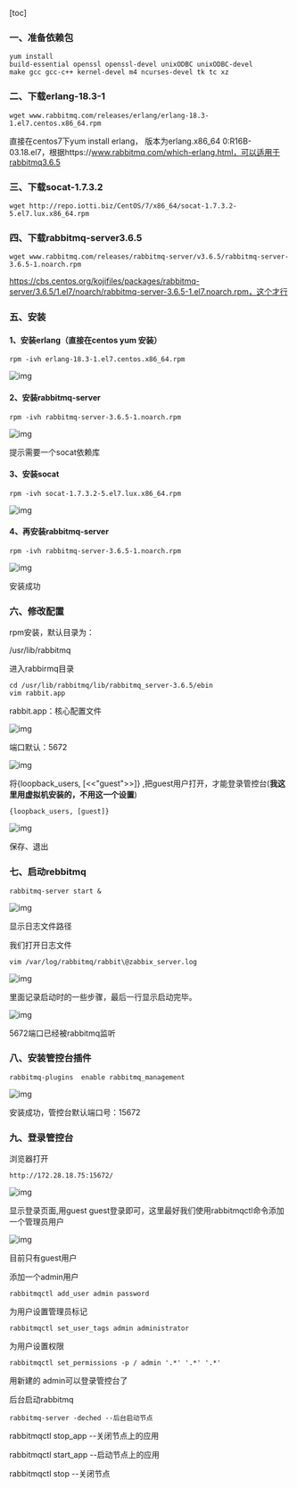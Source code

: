 [toc]

### 一、准备依赖包

```
yum install 
build-essential openssl openssl-devel unixODBC unixODBC-devel 
make gcc gcc-c++ kernel-devel m4 ncurses-devel tk tc xz
```

### 二、下载erlang-18.3-1

```
wget www.rabbitmq.com/releases/erlang/erlang-18.3-1.el7.centos.x86_64.rpm
```

直接在centos7下yum install erlang，  版本为erlang.x86_64 0:R16B-03.18.el7，根据https://www.rabbitmq.com/which-erlang.html，可以适用于rabbitmq3.6.5

### 三、下载socat-1.7.3.2

```
wget http://repo.iotti.biz/CentOS/7/x86_64/socat-1.7.3.2-5.el7.lux.x86_64.rpm
```

### 四、下载rabbitmq-server3.6.5

```
wget www.rabbitmq.com/releases/rabbitmq-server/v3.6.5/rabbitmq-server-3.6.5-1.noarch.rpm
```

 https://cbs.centos.org/kojifiles/packages/rabbitmq-server/3.6.5/1.el7/noarch/rabbitmq-server-3.6.5-1.el7.noarch.rpm，这个才行

### 五、安装

#### 1、安装erlang（直接在centos yum 安装）

```
rpm -ivh erlang-18.3-1.el7.centos.x86_64.rpm
```

![img](https://img2018.cnblogs.com/blog/1636520/201904/1636520-20190415101022568-670979321.png)

 

#### 2、安装rabbitmq-server

```
rpm -ivh rabbitmq-server-3.6.5-1.noarch.rpm
```

![img](https://img2018.cnblogs.com/blog/1636520/201904/1636520-20190415101128307-970270093.png)

提示需要一个socat依赖库

#### 3、安装socat

```
rpm -ivh socat-1.7.3.2-5.el7.lux.x86_64.rpm
```

![img](https://img2018.cnblogs.com/blog/1636520/201904/1636520-20190415101251499-958707140.png)

 

#### 4、再安装rabbitmq-server

```
rpm -ivh rabbitmq-server-3.6.5-1.noarch.rpm
```

![img](https://img2018.cnblogs.com/blog/1636520/201904/1636520-20190415101327600-1610226906.png)

安装成功

###  六、修改配置

rpm安装，默认目录为：

/usr/lib/rabbitmq

进入rabbirmq目录

```
cd /usr/lib/rabbitmq/lib/rabbitmq_server-3.6.5/ebin
vim rabbit.app  
```

rabbit.app：核心配置文件

![img](https://img2018.cnblogs.com/blog/1636520/201904/1636520-20190415104326274-1991247548.png)

端口默认：5672

 

![img](https://img2018.cnblogs.com/blog/1636520/201904/1636520-20190415104424488-570926455.png)

将{loopback_users, [<<"guest">>]} ,把guest用户打开，才能登录管控台(**我这里用虚拟机安装的，不用这一个设置**)

```
{loopback_users, [guest]}
```

![img](https://img2018.cnblogs.com/blog/1636520/201904/1636520-20190415104611521-1305936265.png)

保存、退出

### 七、启动rebbitmq

```
rabbitmq-server start &
```

![img](https://img2018.cnblogs.com/blog/1636520/201904/1636520-20190415105148332-1597136548.png)

 显示日志文件路径

我们打开日志文件

```
vim /var/log/rabbitmq/rabbit\@zabbix_server.log
```

 

![img](https://img2018.cnblogs.com/blog/1636520/201904/1636520-20190415105339643-2003492435.png)

里面记录启动时的一些步骤，最后一行显示启动完毕。

![img](https://img2018.cnblogs.com/blog/1636520/201904/1636520-20190415105611882-1969310413.png)

5672端口已经被rabbitmq监听

### 八、安装管控台插件

```
rabbitmq-plugins  enable rabbitmq_management
```

![img](https://img2018.cnblogs.com/blog/1636520/201904/1636520-20190415105837665-760046368.png)

安装成功，管控台默认端口号：15672

### 九、登录管控台

浏览器打开

```
http://172.28.18.75:15672/
```

![img](https://img2018.cnblogs.com/blog/1636520/201904/1636520-20190415110002562-1538198906.png)

 

显示登录页面,用guest guest登录即可，这里最好我们使用rabbitmqctl命令添加一个管理员用户

![img](https://img2018.cnblogs.com/blog/1636520/201904/1636520-20190415110501105-256010457.png)

目前只有guest用户

添加一个admin用户

```
rabbitmqctl add_user admin password
```

为用户设置管理员标记

```
rabbitmqctl set_user_tags admin administrator
```

为用户设置权限

```
rabbitmqctl set_permissions -p / admin '.*' '.*' '.*'
```

用新建的 admin可以登录管控台了

后台启动rabbitmq 

```
rabbitmq-server -deched --后台启动节点
```

 rabbitmqctl stop_app --关闭节点上的应用

 rabbitmqctl start_app --启动节点上的应用

 rabbitmqctl stop --关闭节点